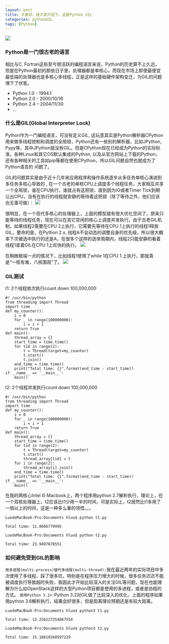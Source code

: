```yaml
---
layout: post
title: 大家好，给大家介绍下，这是Python GIL
categories: pythonGIL
tags: [Python]
---
```

![](http://ygjs-static-hz.oss-cn-beijing.aliyuncs.com/images/2018-1-16/8.jpg)

### Python是一门很古老的语言
相比与C, Fortran这些至今很活跃的编程语言来说，Python的历史算不上久远，但是在Python最初的那些日子里，处理器都是单核心，而现在市场上即使最便宜最低端的处理器也是多核心多线程，正是这样的基础硬件架构变迁，为GIL的问题埋下了伏笔。
- Python 1.0 - 1994.1
- Python 2.0 - 2000/10/16
- Python 2.4 – 2004/11/30
- ...

### 什么是GIL(Global Interpreter Lock)
Python作为一门编程语言，可没有定义GIL, 这玩意其实是Python解析器CPython用来做多线程控制和调度的全局锁，Python还有一些别的解析器，比如JPython, Pypy等，其中JPython就没有GIL。但是CPython现在已经成为Python的实际标准，各种Linux和其它OS默认集成的Python, 以及从官方网站上下载的Python，还有各种相关的工具如pip等都在使用CPython，所以GIL问题自然也就成为了Python语言的 问题了。

GIL的问题其实是由于近十几年来应用程序和操作系统逐步从多任务单核心演进到多任务多核心导致的 , 在一个古老的单核CPU上调度多个线程任务，大家相互共享一个全局锁，谁在CPU执行，谁就占有这把锁，直到因为IO或者Timer Tick到期让出CPU，没有在执行的线程就安静的等待着这把锁（除了等待之外，他们应该也无事可做）：
![](http://ygjs-static-hz.oss-cn-beijing.aliyuncs.com/images/2018-1-16/9.jpg)

很明显，在一个现代多核心的处理器上，上面的模型就有很大优化空间了，原来只能等待的线程任务，现在可以在其它空闲的核心上调度并发执行。由于古老GIL机制，如果线程2需要在CPU 2上执行，它需要先等待在CPU 1上执行的线程1释放GIL，要命的是，在Python 2.x, 线程A不会动态的调整自身的优先级，所以很大概率下次被选中执行的还是A，在很多个这样的选举周期内，线程2只能安静的看着线程1拿着GIL在CPU 1上欢快的执行。
![](http://ygjs-static-hz.oss-cn-beijing.aliyuncs.com/images/2018-1-16/10.jpg)

在稍微极端一点的情况下，比如线程1使用了while 1在CPU 1 上执行，那就真是“一核有难，八核围观”了。
![](http://ygjs-static-hz.oss-cn-beijing.aliyuncs.com/images/2018-1-16/11.jpg)

### GIL测试
t1: 2个线程依次执行count down 100,000,000
```
#! /usr/bin/python
from threading import Thread
import time
def my_counter():
	i = 0
	for _ in range(100000000):
		i = i + 1
	return True
def main():
	thread_array = {}
	start_time = time.time()
	for tid in range(2):
		t = Thread(target=my_counter)
		t.start()
		t.join()
	end_time = time.time()
	print("Total time: {}".format(end_time - start_time))
if __name__ == '__main__':
	main()
```

t2: 2个线程并发执行count down 100,000,000
```
#! /usr/bin/python
from threading import Thread
import time
def my_counter():
	i = 0
	for _ in range(100000000):
		i = i + 1
	return True
def main():
	thread_array = {}
	start_time = time.time()
	for tid in range(2):
		t = Thread(target=my_counter)
		t.start()
		thread_array[tid] = t
	for i in range(2):
		thread_array[i].join()
	end_time = time.time()
	print("Total time: {}".format(end_time - start_time))
if __name__ == '__main__':
	main()
```

在我的两核心Intel i5 Macbook上，两个程序用python 2.7解析执行，理论上，在一个双核处理器上，t2应该比t1少用一半的时间，可是实际上，t2居然比t1多用了一倍以上的时间，这是一种多么重的领悟。。。
```
LuodeMacBook-Pro:Documents hluo$ python t1.py

Total time: 11.8666779995

LuodeMacBook-Pro:Documents hluo$ python t2.py

Total time: 23.9497878551
```

### 如何避免受到GIL的影响
`用多进程(multi-process)替代多线程(multi-thread):`我在最近两年的实际项目中多次使用了多线程，踩了很多坑，特别是在程序压力增大的时候，很多任务迟迟不能被调度执行导致超时失败，我因此才开始比较深入的关注GIL等问题，现在也能理解为什么如OpenStack这样的大型Python项目都是使用的多进程，或者是协程的方式。
`使用Python 3.2+:`Python 3.2对GIL做了比较深入的优化，上面的程序如果用python 3.6解析执行，结果会好很多，但是距离理论预期还是有较大距离。
```
LuodeMacBook-Pro:Documents hluo$ python3 t1.py

Total time: 13.256227254867554

LuodeMacBook-Pro:Documents hluo$ python3 t2.py

Total time: 15.18819260597229
```


